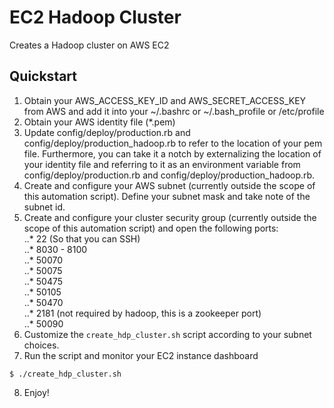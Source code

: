 # EC2 Hadoop Cluster

Creates a Hadoop cluster on AWS EC2

## Quickstart
1. Obtain your AWS_ACCESS_KEY_ID and AWS_SECRET_ACCESS_KEY from AWS and add it into your ~/.bashrc or ~/.bash_profile or /etc/profile  
2. Obtain your AWS identity file (*.pem)  
3. Update config/deploy/production.rb and config/deploy/production_hadoop.rb to refer to the location of your pem file. Furthermore, you can take it
 a notch by externalizing the location of your identity file and referring to it as an environment variable from config/deploy/production.rb and config/deploy/production_hadoop.rb.  
4. Create and configure your AWS subnet (currently outside the scope of this automation script). Define your subnet mask and take note of the subnet id.
5. Create and configure your cluster security group (currently outside the scope of this automation script) and open the following ports:  
..* 22 (So that you can SSH)  
..* 8030 - 8100  
..* 50070  
..* 50075  
..* 50475  
..* 50105  
..* 50470  
..* 2181 (not required by hadoop, this is a zookeeper port)  
..* 50090  
6. Customize the ```create_hdp_cluster.sh``` script according to your subnet choices.  
7. Run the script and monitor your EC2 instance dashboard
```
$ ./create_hdp_cluster.sh
```
8. Enjoy!
